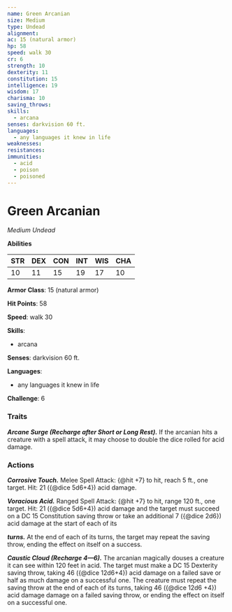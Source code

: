 ```yaml
---
name: Green Arcanian
size: Medium
type: Undead
alignment: 
ac: 15 (natural armor)
hp: 58
speed: walk 30
cr: 6
strength: 10
dexterity: 11
constitution: 15
intelligence: 19
wisdom: 17
charisma: 10
saving_throws:
skills:
  - arcana
senses: darkvision 60 ft.
languages:
  - any languages it knew in life
weaknesses:
resistances:
immunities:
  - acid
  - poison
  - poisoned
---
```


# Green Arcanian

*Medium Undead*

**Abilities**

| STR | DEX | CON | INT | WIS | CHA |
| --- | --- | --- | --- | --- | --- |
| 10 | 11 | 15 | 19 | 17 | 10 |

**Armor Class**: 15 (natural armor)

**Hit Points**: 58

**Speed**: walk 30

**Skills**:
  - arcana

**Senses**: darkvision 60 ft.

**Languages**:
  - any languages it knew in life

**Challenge**: 6

### Traits
***Arcane Surge (Recharge after Short or Long Rest).*** If the arcanian hits a creature with a spell attack, it may choose to double the dice rolled for acid damage.

### Actions
***Corrosive Touch.*** Melee Spell Attack: {@hit +7} to hit, reach 5 ft., one target. Hit: 21 ({@dice 5d6+4}) acid damage.

***Voracious Acid.*** Ranged Spell Attack: {@hit +7} to hit, range 120 ft., one target. Hit: 21 ({@dice 5d6+4}) acid damage and the target must succeed on a DC 15 Constitution saving throw or take an additional 7 ({@dice 2d6}) acid damage at the start of each of its

***turns.*** At the end of each of its turns, the target may repeat the saving throw, ending the effect on itself on a success.

***Caustic Cloud (Recharge 4—6).*** The arcanian magically douses a creature it can see within 120 feet in acid. The target must make a DC 15 Dexterity saving throw, taking 46 ({@dice 12d6+4}) acid damage on a failed save or half as much damage on a successful one. The creature must repeat the saving throw at the end of each of its turns, taking 46 ({@dice 12d6 +4}) acid damage damage on a failed saving throw, or ending the effect on itself on a successful one.

